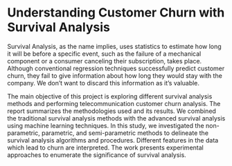 # Understanding Customer Churn with Survival Analysis
Survival Analysis, as the name implies, uses statistics to estimate how long it will be
before a specific event, such as the failure of a mechanical component or a consumer
canceling their subscription, takes place. Although conventional regression techniques
successfully predict customer churn, they fail to give information about how long they
would stay with the company. We don’t want to discard this information as it’s valuable.

The main objective of this project is exploring different survival analysis methods and
performing telecommunication customer churn analysis. The report summarizes the
methodologies used and its results. We combined the traditional survival analysis
methods with the advanced survival analysis using machine learning techniques. In this
study, we investigated the non-parametric, parametric, and semi-parametric methods to
delineate the survival analysis algorithms and procedures. Different features in the data
which lead to churn are interpreted. The work presents experimental approaches to
enumerate the significance of survival analysis.

# 
